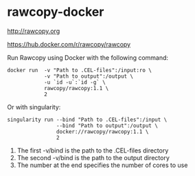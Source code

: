 # rawcopy-docker
http://rawcopy.org

https://hub.docker.com/r/rawcopy/rawcopy


Run Rawcopy using Docker with the following command:
``` 
docker run  -v "Path to .CEL-files":/input:ro \
            -v "Path to output":/output \
            -u `id -u`:`id -g` \
            rawcopy/rawcopy:1.1 \
            2
```
Or with singularity:
```
singularity run --bind "Path to .CEL-files":/input \
                --bind "Path to output":/output \
                docker://rawcopy/rawcopy:1.1 \
                2
```

1. The first -v/bind is the path to the .CEL-files directory
1. The second -v/bind is the path to the output directory
1. The number at the end specifies the number of cores to use
